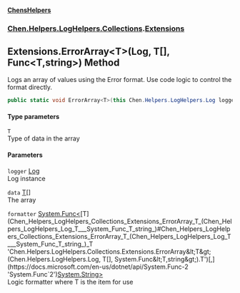 #### [ChensHelpers](index 'index')
### [Chen.Helpers.LogHelpers.Collections](Chen_Helpers_LogHelpers_Collections 'Chen.Helpers.LogHelpers.Collections').[Extensions](Chen_Helpers_LogHelpers_Collections_Extensions 'Chen.Helpers.LogHelpers.Collections.Extensions')
## Extensions.ErrorArray&lt;T&gt;(Log, T[], Func&lt;T,string&gt;) Method
Logs an array of values using the Error format. Use code logic to control the format directly.  
```csharp
public static void ErrorArray<T>(this Chen.Helpers.LogHelpers.Log logger, T[] data, System.Func<T,string> formatter);
```
#### Type parameters
<a name='Chen_Helpers_LogHelpers_Collections_Extensions_ErrorArray_T_(Chen_Helpers_LogHelpers_Log_T___System_Func_T_string_)_T'></a>
`T`  
Type of data in the array
  
#### Parameters
<a name='Chen_Helpers_LogHelpers_Collections_Extensions_ErrorArray_T_(Chen_Helpers_LogHelpers_Log_T___System_Func_T_string_)_logger'></a>
`logger` [Log](Chen_Helpers_LogHelpers_Log 'Chen.Helpers.LogHelpers.Log')  
Log instance
  
<a name='Chen_Helpers_LogHelpers_Collections_Extensions_ErrorArray_T_(Chen_Helpers_LogHelpers_Log_T___System_Func_T_string_)_data'></a>
`data` [T](Chen_Helpers_LogHelpers_Collections_Extensions_ErrorArray_T_(Chen_Helpers_LogHelpers_Log_T___System_Func_T_string_)#Chen_Helpers_LogHelpers_Collections_Extensions_ErrorArray_T_(Chen_Helpers_LogHelpers_Log_T___System_Func_T_string_)_T 'Chen.Helpers.LogHelpers.Collections.Extensions.ErrorArray&lt;T&gt;(Chen.Helpers.LogHelpers.Log, T[], System.Func&lt;T,string&gt;).T')[[]](https://docs.microsoft.com/en-us/dotnet/api/System.Array 'System.Array')  
The array
  
<a name='Chen_Helpers_LogHelpers_Collections_Extensions_ErrorArray_T_(Chen_Helpers_LogHelpers_Log_T___System_Func_T_string_)_formatter'></a>
`formatter` [System.Func&lt;](https://docs.microsoft.com/en-us/dotnet/api/System.Func-2 'System.Func`2')[T](Chen_Helpers_LogHelpers_Collections_Extensions_ErrorArray_T_(Chen_Helpers_LogHelpers_Log_T___System_Func_T_string_)#Chen_Helpers_LogHelpers_Collections_Extensions_ErrorArray_T_(Chen_Helpers_LogHelpers_Log_T___System_Func_T_string_)_T 'Chen.Helpers.LogHelpers.Collections.Extensions.ErrorArray&lt;T&gt;(Chen.Helpers.LogHelpers.Log, T[], System.Func&lt;T,string&gt;).T')[,](https://docs.microsoft.com/en-us/dotnet/api/System.Func-2 'System.Func`2')[System.String](https://docs.microsoft.com/en-us/dotnet/api/System.String 'System.String')[&gt;](https://docs.microsoft.com/en-us/dotnet/api/System.Func-2 'System.Func`2')  
Logic formatter where T is the item for use
  
